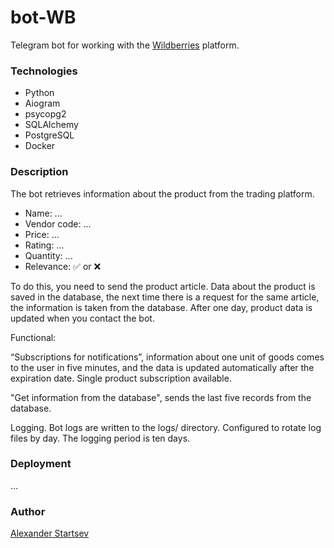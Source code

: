 # bot-WB
Telegram bot for working with the [Wildberries](https://www.wildberries.ru/)
platform.

### Technologies
- Python
- Aiogram
- psycopg2
- SQLAlchemy
- PostgreSQL
- Docker

### Description
The bot retrieves information about the product from the trading platform.

- Name:   ...
- Vendor code:   ...
- Price: ...
- Rating:   ...
- Quantity:   ...
- Relevance: ✅ or ❌

To do this, you need to send the product article.
Data about the product is saved in the database, the next time there is a
request for the same article, the information is taken from the database.
After one day, product data is updated when you contact the bot.

Functional:

“Subscriptions for notifications”, information about one unit of goods comes
to the user in five minutes, and the data is updated automatically after the
 expiration date. Single product subscription available.

"Get information from the database", sends the last five records from
the database.

Logging. Bot logs are written to the logs/ directory.
Configured to rotate log files by day. The logging period is ten days.

### Deployment
...

### Author
[Alexander Startsev](https://github.com/aleksanderstartsev1984)
